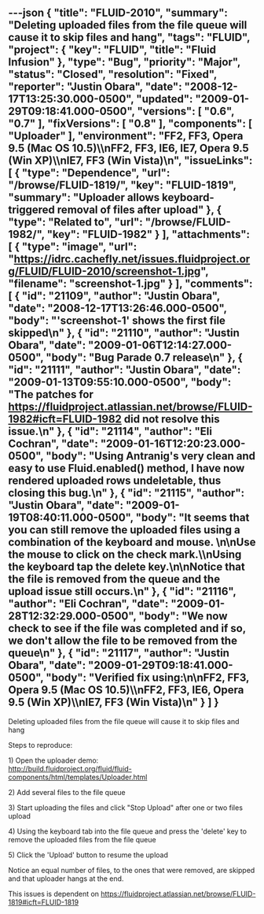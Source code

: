 ---json
{
  "title": "FLUID-2010",
  "summary": "Deleting uploaded files from the file queue will cause it to skip files and hang",
  "tags": "FLUID",
  "project": {
    "key": "FLUID",
    "title": "Fluid Infusion"
  },
  "type": "Bug",
  "priority": "Major",
  "status": "Closed",
  "resolution": "Fixed",
  "reporter": "Justin Obara",
  "date": "2008-12-17T13:25:30.000-0500",
  "updated": "2009-01-29T09:18:41.000-0500",
  "versions": [
    "0.6",
    "0.7"
  ],
  "fixVersions": [
    "0.8"
  ],
  "components": [
    "Uploader"
  ],
  "environment": "FF2, FF3, Opera 9.5 (Mac OS 10.5)\\\nFF2, FF3, IE6, IE7, Opera 9.5 (Win XP)\\\nIE7, FF3 (Win Vista)\n",
  "issueLinks": [
    {
      "type": "Dependence",
      "url": "/browse/FLUID-1819/",
      "key": "FLUID-1819",
      "summary": "Uploader allows keyboard-triggered removal of files after upload"
    },
    {
      "type": "Related to",
      "url": "/browse/FLUID-1982/",
      "key": "FLUID-1982"
    }
  ],
  "attachments": [
    {
      "type": "image",
      "url": "https://idrc.cachefly.net/issues.fluidproject.org/FLUID/FLUID-2010/screenshot-1.jpg",
      "filename": "screenshot-1.jpg"
    }
  ],
  "comments": [
    {
      "id": "21109",
      "author": "Justin Obara",
      "date": "2008-12-17T13:26:46.000-0500",
      "body": "'screenshot-1' shows the first file skipped\n"
    },
    {
      "id": "21110",
      "author": "Justin Obara",
      "date": "2009-01-06T12:14:27.000-0500",
      "body": "Bug Parade  0.7 release\n"
    },
    {
      "id": "21111",
      "author": "Justin Obara",
      "date": "2009-01-13T09:55:10.000-0500",
      "body": "The patches for <https://fluidproject.atlassian.net/browse/FLUID-1982#icft=FLUID-1982> did not resolve this issue.\n"
    },
    {
      "id": "21114",
      "author": "Eli Cochran",
      "date": "2009-01-16T12:20:23.000-0500",
      "body": "Using Antranig's very clean and easy to use Fluid.enabled() method, I have now rendered uploaded rows undeletable, thus closing this bug.\n"
    },
    {
      "id": "21115",
      "author": "Justin Obara",
      "date": "2009-01-19T08:40:11.000-0500",
      "body": "It seems that you can still remove the uploaded files using a combination of the keyboard and mouse.&#x20;\n\nUse the mouse to click on the check mark.\\\nUsing the keyboard tap the delete key.\n\nNotice that the file is removed from the queue and the upload issue still occurs.\n"
    },
    {
      "id": "21116",
      "author": "Eli Cochran",
      "date": "2009-01-28T12:32:29.000-0500",
      "body": "We now check to see if the file was completed and if so, we don't allow the file to be removed from the queue\n"
    },
    {
      "id": "21117",
      "author": "Justin Obara",
      "date": "2009-01-29T09:18:41.000-0500",
      "body": "Verified fix using:\n\nFF2, FF3, Opera 9.5 (Mac OS 10.5)\\\nFF2, FF3, IE6, Opera 9.5 (Win XP)\\\nIE7, FF3 (Win Vista)\n"
    }
  ]
}
---
Deleting uploaded files from the file queue will cause it to skip files and hang

Steps to reproduce:

1\) Open the uploader demo:\
<http://build.fluidproject.org/fluid/fluid-components/html/templates/Uploader.html>

2\) Add several files to the file queue

3\) Start uploading the files and click "Stop Upload" after one or two files upload

4\) Using the keyboard tab into the file queue and press the 'delete' key to remove the uploaded files from the file queue

5\) Click the 'Upload' button to resume the upload

Notice an equal number of files, to the ones that were removed, are skipped and that uploader hangs at the end.

This issues is dependent on <https://fluidproject.atlassian.net/browse/FLUID-1819#icft=FLUID-1819>

        